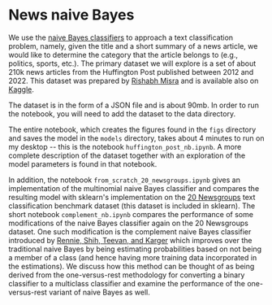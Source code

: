 # News naive Bayes

We use the [naive Bayes classifiers](https://en.wikipedia.org/wiki/Naive_Bayes_classifier) to approach a text classification problem, namely, given the title and a short summary of a news article, we would like to determine the category that the article belongs to (e.g., politics, sports, etc.).  The primary dataset we will explore is a set of about 210k news articles from the Huffington Post published between 2012 and 2022.  This dataset was prepared by [Rishabh Misra](https://arxiv.org/abs/2209.11429) and is available also on [Kaggle](https://www.kaggle.com/datasets/rmisra/news-category-dataset). 

The dataset is in the form of a JSON file and is about 90mb.  In order to run the notebook, you will need to add the dataset to the data directory.  

The entire notebook, which creates the figures found in the `figs` directory and saves the model in the `models` directory, takes about 4 minutes to run on my desktop -- this is the notebook ``huffington_post_nb.ipynb``.  A more complete description of the dataset together with an exploration of the model parameters is found in that notebook.  

In addition, the notebook ``from_scratch_20_newsgroups.ipynb`` gives an implementation of the multinomial naive Bayes classifier and compares the resulting model with sklearn's implementation on the [20 Newsgroups](https://scikit-learn.org/stable/modules/generated/sklearn.datasets.fetch_20newsgroups.html) text classification benchmark dataset (this dataset is included in sklearn).  The short notebook ``complement_nb.ipynb`` compares the performance of some modifications of the naive Bayes classifier again on the 20 Newsgroups dataset.  One such modification is the complement naive Bayes classifier introduced by [Rennie, Shih, Teevan, and Karger](https://people.csail.mit.edu/jrennie/papers/icml03-nb.pdf) which improves over the traditional naive Bayes by being estimating probabilities based on not being a member of a class (and hence having more training data incorporated in the estimations).  We discuss how this method can be thought of as being derived from the one-versus-rest methodology for converting a binary classifier to a multiclass classifier and examine the performance of the one-versus-rest variant of naive Bayes as well.  
